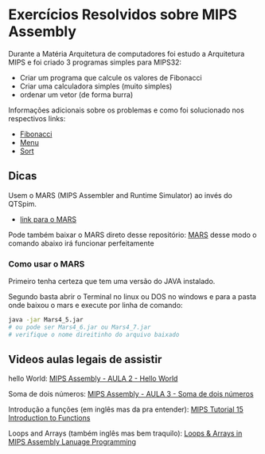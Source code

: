 # Exercícios Resolvidos sobre MIPS Assembly

Durante a Matéria Arquitetura de computadores foi estudo a Arquitetura MIPS
e foi criado 3 programas simples para MIPS32:

- Criar um programa que calcule os valores de Fibonacci
- Criar uma calculadora simples (muito simples)
- ordenar um vetor (de forma burra)

Informações adicionais sobre os problemas e como foi solucionado nos respectivos links:

- [Fibonacci](Fibonacci/)
- [Menu](Menu/)
- [Sort](Sort/)

## Dicas

Usem o MARS (MIPS Assembler and Runtime Simulator) ao invés do  QTSpim.

- [link para o MARS](http://courses.missouristate.edu/kenvollmar/mars/download.htm)

Pode também baixar o MARS direto desse repositório:
[MARS](Mars4_5.jar) desse modo o comando abaixo irá funcionar perfeitamente

### Como usar o MARS

Primeiro tenha certeza que tem uma versão do JAVA instalado.

Segundo basta abrir o Terminal no linux ou DOS no windows e para a pasta onde baixou o mars e execute por linha de comando:

```zsh
java -jar Mars4_5.jar
# ou pode ser Mars4_6.jar ou Mars4_7.jar 
# verifique o nome direitinho do arquivo baixado
```

## Videos aulas legais de assistir

hello World:
[MIPS Assembly - AULA 2 - Hello World](https://www.youtube.com/watch?v=WpXPTWD4Gb0)

Soma de dois números:
[MIPS Assembly - AULA 3 - Soma de dois números](https://www.youtube.com/watch?v=K5pfvPp1iZE)

Introdução a funções (em inglês mas da pra entender):
[MIPS Tutorial 15 Introduction to Functions](https://www.youtube.com/watch?v=easyXk-BUg0)

Loops and Arrays (também inglês mas bem traquilo):
[Loops & Arrays in MIPS Assembly Lanuage Programming](https://www.youtube.com/watch?v=ls4QpZD2Cow)